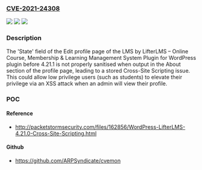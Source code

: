 ### [CVE-2021-24308](https://cve.mitre.org/cgi-bin/cvename.cgi?name=CVE-2021-24308)
![](https://img.shields.io/static/v1?label=Product&message=LMS%20by%20LifterLMS%20%E2%80%93%20Online%20Course%2C%20Membership%20%26%20Learning%20Management%20System%20Plugin%20for%20WordPress&color=blue)
![](https://img.shields.io/static/v1?label=Version&message=4.21.1%3C%204.21.1%20&color=brighgreen)
![](https://img.shields.io/static/v1?label=Vulnerability&message=CWE-79%20Cross-site%20Scripting%20(XSS)&color=brighgreen)

### Description

The 'State' field of the Edit profile page of the LMS by LifterLMS – Online Course, Membership & Learning Management System Plugin for WordPress plugin before 4.21.1 is not properly sanitised when output in the About section of the profile page, leading to a stored Cross-Site Scripting issue. This could allow low privilege users (such as students) to elevate their privilege via an XSS attack when an admin will view their profile.

### POC

#### Reference
- http://packetstormsecurity.com/files/162856/WordPress-LifterLMS-4.21.0-Cross-Site-Scripting.html

#### Github
- https://github.com/ARPSyndicate/cvemon

